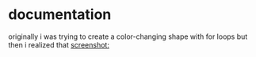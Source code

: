 # documentation #
originally i was trying to create a color-changing shape with for loops but then i realized that 
[screenshot:](https://github.com/insiyam/intro-to-im/blob/first/media/forloop/Screenshot%202022-02-07%20172121.png)
